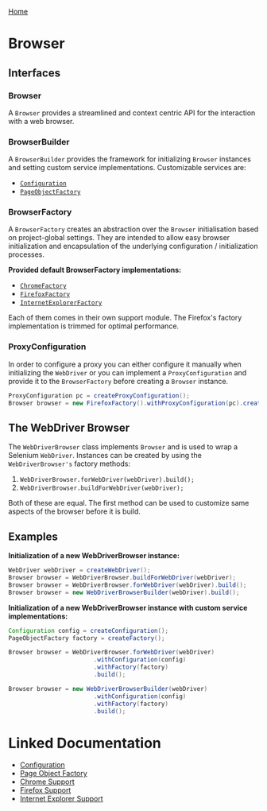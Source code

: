 [Home](../README.md)

# Browser

## Interfaces

### Browser
A `Browser` provides a streamlined and context centric API for the interaction with a web browser.

### BrowserBuilder
A `BrowserBuilder` provides the framework for initializing `Browser` instances and setting custom service implementations.
Customizable services are:

- [`Configuration`](configuration.md)
- [`PageObjectFactory`](page-object-factory.md)

### BrowserFactory
A `BrowserFactory` creates an abstraction over the `Browser` initialisation based on project-global settings.
They are intended to allow easy browser initialization and encapsulation of the underlying configuration / initialization
processes.

**Provided default BrowserFactory implementations:**

- [`ChromeFactory`](support-chrome.md)
- [`FirefoxFactory`](support-firefox.md)
- [`InternetExplorerFactory`](support-ie.md)

Each of them comes in their own support module. The Firefox's factory implementation is trimmed for optimal performance.

### ProxyConfiguration
In order to configure a proxy you can either configure it manually when initializing the `WebDriver` or
you can implement a `ProxyConfiguration` and provide it to the `BrowserFactory` before creating a `Browser` instance.

```java
ProxyConfiguration pc = createProxyConfiguration();
Browser browser = new FirefoxFactory().withProxyConfiguration(pc).createBrowser();
```

## The WebDriver Browser
The `WebDriverBrowser` class implements `Browser` and is used to wrap a Selenium `WebDriver`.
Instances can be created by using the `WebDriverBrowser's` factory methods:

1. `WebDriverBrowser.forWebDriver(webDriver).build();`
2. `WebDriverBrowser.buildForWebDriver(webDriver);`

Both of these are equal. The first method can be used to customize same aspects of the browser before it is build.

## Examples
**Initialization of a new WebDriverBrowser instance:**
```java
WebDriver webDriver = createWebDriver();
Browser browser = WebDriverBrowser.buildForWebDriver(webDriver);
Browser browser = WebDriverBrowser.forWebDriver(webDriver).build();
Browser browser = new WebDriverBrowserBuilder(webDriver).build();
```
**Initialization of a new WebDriverBrowser instance with custom service implementations:**
```java
Configuration config = createConfiguration();
PageObjectFactory factory = createFactory();

Browser browser = WebDriverBrowser.forWebDriver(webDriver)
                        .withConfiguration(config)
                        .withFactory(factory)
                        .build();

Browser browser = new WebDriverBrowserBuilder(webDriver)
                        .withConfiguration(config)
                        .withFactory(factory)
                        .build();
```

# Linked Documentation

- [Configuration](configuration.md)
- [Page Object Factory](page-object-factory.md)
- [Chrome Support](support-chrome.md)
- [Firefox Support](support-firefox.md)
- [Internet Explorer Support](support-ie.md)

